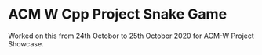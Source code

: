 # ACM W Cpp Project Snake Game
 Worked on this from 24th Octobor to 25th Octobor 2020 for ACM-W Project Showcase.
